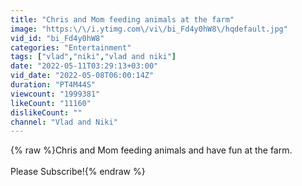 ```yaml
---
title: "Chris and Mom feeding animals at the farm"
image: "https:\/\/i.ytimg.com\/vi\/bi_Fd4y0hW8\/hqdefault.jpg"
vid_id: "bi_Fd4y0hW8"
categories: "Entertainment"
tags: ["vlad","niki","vlad and niki"]
date: "2022-05-11T03:29:13+03:00"
vid_date: "2022-05-08T06:00:14Z"
duration: "PT4M44S"
viewcount: "1999381"
likeCount: "11160"
dislikeCount: ""
channel: "Vlad and Niki"
---
```

{% raw %}Chris and Mom feeding animals and have fun at the farm. <br /><br />Please Subscribe!{% endraw %}
